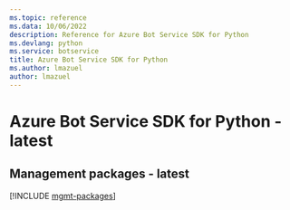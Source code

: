 ```yaml
---
ms.topic: reference
ms.data: 10/06/2022
description: Reference for Azure Bot Service SDK for Python
ms.devlang: python
ms.service: botservice
title: Azure Bot Service SDK for Python
ms.author: lmazuel
author: lmazuel
---
```

# Azure Bot Service SDK for Python - latest

## Management packages - latest
[!INCLUDE [mgmt-packages](bot-service-mgmt-index.md)]